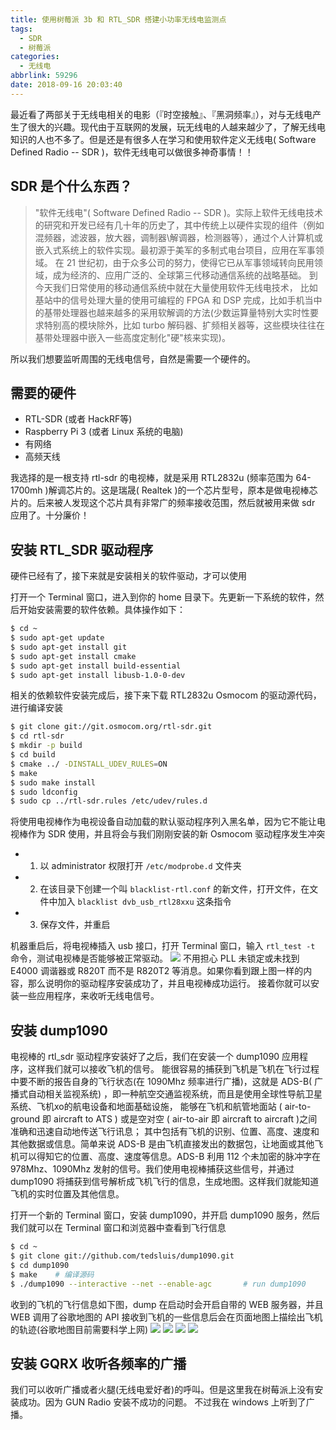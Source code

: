 ```yaml
---
title: 使用树莓派 3b 和 RTL_SDR 搭建小功率无线电监测点
tags:
  - SDR
  - 树莓派
categories:
  - 无线电
abbrlink: 59296
date: 2018-09-16 20:03:40
---
```


最近看了两部关于无线电相关的电影（『时空接触』、『黑洞频率』），对与无线电产生了很大的兴趣。现代由于互联网的发展，玩无线电的人越来越少了，了解无线电知识的人也不多了。但是还是有很多人在学习和使用软件定义无线电( Software Defined Radio -- SDR )，软件无线电可以做很多神奇事情！！

<!-- more -->
## SDR 是个什么东西？
> "软件无线电"( Software Defined Radio -- SDR )。实际上软件无线电技术的研究和开发已经有几十年的历史了，其中传统上以硬件实现的组件（例如混频器，滤波器，放大器，调制器\解调器，检测器等），通过个人计算机或嵌入式系统上的软件实现。最初源于美军的多制式电台项目，应用在军事领域。
> 在 21 世纪初，由于众多公司的努力，使得它已从军事领域转向民用领域，成为经济的、应用广泛的、全球第三代移动通信系统的战略基础。
> 到今天我们日常使用的移动通信系统中就在大量使用软件无线电技术， 比如基站中的信号处理大量的使用可编程的 FPGA 和 DSP 完成，比如手机当中的基带处理器也越来越多的采用软解调的方法(少数运算量特别大实时性要求特别高的模块除外，比如 turbo 解码器、扩频相关器等，这些模块往往在基带处理器中嵌入一些高度定制化"硬"核来实现)。

所以我们想要监听周围的无线电信号，自然是需要一个硬件的。

## 需要的硬件

- RTL-SDR (或者 HackRF等)
- Raspberry Pi 3 (或者 Linux 系统的电脑)
- 有网络
- 高频天线

我选择的是一根支持 rtl-sdr 的电视棒，就是采用 RTL2832u (频率范围为 64-1700mh )解调芯片的。这是瑞晟( Realtek )的一个芯片型号，原本是做电视棒芯片的。后来被人发现这个芯片具有非常广的频率接收范围，然后就被用来做 sdr 应用了。十分廉价！

## 安装 RTL_SDR 驱动程序
硬件已经有了，接下来就是安装相关的软件驱动，才可以使用

打开一个 Terminal 窗口，进入到你的 home 目录下。先更新一下系统的软件，然后开始安装需要的软件依赖。具体操作如下：
```bash
$ cd ~
$ sudo apt-get update
$ sudo apt-get install git
$ sudo apt-get install cmake
$ sudo apt-get install build-essential
$ sudo apt-get install libusb-1.0-0-dev
```

相关的依赖软件安装完成后，接下来下载 RTL2832u Osmocom 的驱动源代码，进行编译安装
```bash
$ git clone git://git.osmocom.org/rtl-sdr.git
$ cd rtl-sdr
$ mkdir -p build
$ cd build
$ cmake ../ -DINSTALL_UDEV_RULES=ON
$ make
$ sudo make install
$ sudo ldconfig
$ sudo cp ../rtl-sdr.rules /etc/udev/rules.d
```
将使用电视棒作为电视设备自动加载的默认驱动程序列入黑名单，因为它不能让电视棒作为 SDR 使用，并且将会与我们刚刚安装的新 Osmocom 驱动程序发生冲突

- 1. 以 administrator 权限打开 `/etc/modprobe.d` 文件夹
- 2. 在该目录下创建一个叫 `blacklist-rtl.conf` 的新文件，打开文件，在文件中加入 `blacklist dvb_usb_rtl28xxu` 这条指令
- 3. 保存文件，并重启

机器重启后，将电视棒插入 usb 接口，打开 Terminal 窗口，输入 `rtl_test -t` 命令，测试电视棒是否能够被正常驱动。
![](https://mytu-1252671182.cos.ap-shanghai.myqcloud.com/hexo/rtl_test.png)
不用担心 PLL 未锁定或未找到 E4000 调谐器或 R820T 而不是 R820T2 等消息。如果你看到跟上图一样的内容，那么说明你的驱动程序安装成功了，并且电视棒成功运行。 接着你就可以安装一些应用程序，来收听无线电信号。

## 安装 dump1090 
电视棒的 rtl_sdr 驱动程序安装好了之后，我们在安装一个 dump1090 应用程序，这样我们就可以接收飞机的信号。
能很容易的捕获到飞机是飞机在飞行过程中要不断的报告自身的飞行状态(在 1090Mhz 频率进行广播)，这就是 ADS-B( 广播式自动相关监视系统) ，即一种航空交通监视系统，而且是使用全球性导航卫星系统、飞机xo的航电设备和地面基础设施， 能够在飞机和航管地面站 ( air-to-ground 即 aircraft to ATS ) 或是空对空 ( air-to-air 即 aircraft to aircraft )之间准确和迅速自动地传送飞行讯息； 其中包括有飞机的识别、位置、高度、速度和其他数据或信息。简单来说 ADS-B 是由飞机直接发出的数据包，让地面或其他飞机可以得知它的位置、高度、速度等信息。ADS-B 利用 112 个未加密的脉冲字在 978Mhz、1090Mhz 发射的信号。我们使用电视棒捕获这些信号，并通过 dump1090 将捕获到信号解析成飞机飞行的信息，生成地图。这样我们就能知道飞机的实时位置及其他信息。

打开一个新的 Terminal 窗口，安装 dump1090，并开启 dump1090 服务，然后我们就可以在 Terminal 窗口和浏览器中查看到飞行信息
```bash
$ cd ~
$ git clone git://github.com/tedsluis/dump1090.git
$ cd dump1090
$ make    # 编译源码
$ ./dump1090 --interactive --net --enable-agc		# run dump1090
```
收到的飞机的飞行信息如下图，dump 在启动时会开启自带的 WEB 服务器，并且 WEB 调用了谷歌地图的 API 接收到飞机的一些信息后会在页面地图上描绘出飞机的轨迹(谷歌地图目前需要科学上网)
![](https://mytu-1252671182.cos.ap-shanghai.myqcloud.com/hexo/dump1090.png)
![](https://mytu-1252671182.cos.ap-shanghai.myqcloud.com/hexo/dump1090air.png)
![](https://mytu-1252671182.cos.ap-shanghai.myqcloud.com/hexo/dump1090air2.png)
![](https://mytu-1252671182.cos.ap-shanghai.myqcloud.com/hexo/air.jpg)

## 安装 GQRX 收听各频率的广播
我们可以收听广播或者火腿(无线电爱好者)的呼叫。但是这里我在树莓派上没有安装成功。因为 GUN Radio 安装不成功的问题。
不过我在 windows 上听到了广播。
